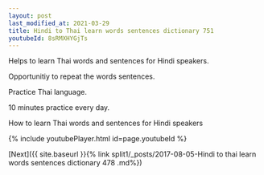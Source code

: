 ```yaml
---
layout: post
last_modified_at: 2021-03-29
title: Hindi to Thai learn words sentences dictionary 751 
youtubeId: 8sRMXHYGjTs
---
```

 
 
Helps to learn Thai words and sentences for Hindi speakers.

Opportunitiy to repeat the words sentences. 

Practice Thai language. 
 
10 minutes practice every day. 
 
How to learn Thai words and sentences for Hindi speakers 
 
{% include youtubePlayer.html id=page.youtubeId %}
 
 
[Next]({{ site.baseurl }}{% link  split1/_posts/2017-08-05-Hindi to thai learn words sentences dictionary 478 .md%})
 
